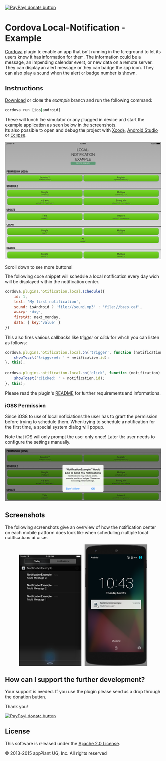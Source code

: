
[![PayPayl donate button](https://img.shields.io/badge/paypal-donate-yellow.svg)](https://www.paypal.com/cgi-bin/webscr?cmd=_s-xclick&hosted_button_id=L3HKQCD9UA35A "Donate once-off to this project using Paypal")

Cordova Local-Notification - Example
====================================

[Cordova][cordova] plugin to enable an app that isn’t running in the foreground to let its users know it has information for them. The information could be a message, an impending calendar event, or new data on a remote server. They can display an alert message or they can badge the app icon. They can also play a sound when the alert or badge number is shown.

## Instructions
[Download][zip] or clone the _example_ branch and run the following command:

```bash
cordova run [ios|android]
```

These will lunch the simulator or any plugged in device and start the example application as seen below in the screenshots.<br/>
Its also possible to open and debug the project with [Xcode][xcode], [Android Studio][studio] or [Eclipse][eclipse].

<p align="center">
    <img src="images/overview.png"></img>
</p>

Scroll down to see more buttons!

The following code snippet will schedule a local notification every day wich will be displayed within the notification center.

```javascript
cordova.plugins.notification.local.schedule({
    id: 1,
    text: 'My first notification',
    sound: isAndroid ? 'file://sound.mp3' : 'file://beep.caf',
    every: 'day',
    firstAt: next_monday,
    data: { key:'value' }
})
```

This also fires various callbacks like _trigger_ or _click_ for which you can listen as follows:

```javascript
cordova.plugins.notification.local.on('trigger', function (notification) {
    showToast('triggered: ' + notification.id);
}, this);

cordova.plugins.notification.local.on('click', function (notification) {
    showToast('clicked: ' + notification.id);
}, this);
```

Please read the plugin's [README][readme] for further requirements and informations.


### iOS8 Permission
Since iOS8 to use of local noficiations the user has to grant the permission before trying to schedule them. When trying to schedule a notification for the first time, a special system dialog will popup.

Note that iOS will only prompt the user only once! Later the user needs to configure the settings manually.

<p align="center">
    <img src="images/permission.png"></img>
</p>

## Screenshots
The following screenshots give an overview of how the notification center on each mobile platform does look like when scheduling multiple local notifications at once.

<p align="center">
    <img width="40%" src="images/ios.png"></img>
    &nbsp;
    <img width="40%" src="images/android.png"></img>
</p>


## How can I support the further development?
Your support is needed. If you use the plugin please send us a drop through the donation button.

Thank you!

[![PayPayl donate button](https://img.shields.io/badge/paypal-donate-yellow.svg)](https://www.paypal.com/cgi-bin/webscr?cmd=_s-xclick&hosted_button_id=L3HKQCD9UA35A "Donate once-off to this project using Paypal")


## License

This software is released under the [Apache 2.0 License][apache2_license].

© 2013-2015 appPlant UG, Inc. All rights reserved


[cordova]: https://cordova.apache.org
[readme]: https://github.com/katzer/cordova-plugin-local-notifications/blob/master/README.md
[zip]: https://github.com/katzer/cordova-plugin-local-notifications/archive/example.zip
[xcode]: https://developer.apple.com/xcode/
[studio]: https://developer.android.com/sdk/installing/studio.html
[eclipse]: https://developer.android.com/sdk/index.html
[apache2_license]: http://opensource.org/licenses/Apache-2.0

